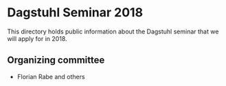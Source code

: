 # Dagstuhl Seminar 2018

This directory holds public information about the Dagstuhl seminar that we will apply for in 2018.

## Organizing committee

- Florian Rabe and others